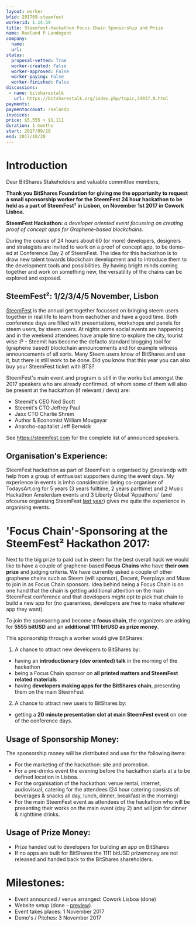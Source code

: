 ```yaml
---
layout: worker
bfid: 201709-steemfest
workerid: 1.14.59
title: Steemfest-Hackathon Focus Chain Sponsorship and Prize
name: Roeland P Landegent
company:
  name:
  url:
status:
  proposal-vetted: True
  worker-created: False
  worker-approved: False
  worker-paying: False
  worker-finished: False
discussions:
 - name: bitsharestalk
   url: https://bitsharestalk.org/index.php/topic,24937.0.html
payments:
paymentaccount: roelandp
invoices:
price: $5,555 + $1,111
duration: 1 months
start: 2017/09/20
end: 2017/10/20
---
```

# Introduction

Dear BitShares Stakeholders and valuable committee members, 

**Thank you BitShares Foundation for giving me the opportunity to
request a small sponsorship worker for the SteemFest 24 hour hackathon
to be held as a part of SteemFest² in Lisbon, on November 1st 2017 in
Cowork Lisboa.**

**SteemFest Hackathon:** _a developer oriented event focussing on
creating proof of concept apps for Graphene-based blockchains._

During the course of 24 hours about 60 (or more) developers, designers
and strategists are invited to work on a proof of concept app, to be
demo-ed at Conference Day 2 of SteemFest. The idea for this hackathon is
to draw new talent towards blockchain development and to introduce them
to the development tools and possibilities. By having bright minds
coming together and work on something new, the versatility of the chains
can be explored and exposed. 

## SteemFest²: 1/2/3/4/5 November, Lisbon

[SteemFest](https://steemfest.com) is the annual get together focussed
on bringing steem users together in real life to learn from eachother
and have a good time. Both conference days are filled with
presentations, workshops and panels for steem users, by steem users. At
nights some social events are happening and in the weekend attendees
have ample time to explore the city, tourist wise :P - Steemit has
become the defacto standard blogging tool for (graphene based)
blockchain announcements and for example witness announcements of all
sorts. Many Steem users know of BitShares and use it, but there is still
work to be done. Did you know that this year you can also buy your
SteemFest ticket with BTS? 

SteemFest's main event and program is still in the works but amongst the
2017 speakers who are already confirmed, of whom some of them will also
be present at the hackathon (if relevant / devs) are: 
- Steemit's CEO Ned Scott
- Steemit's CTO Jeffrey Paul
- Jaxx CTO Charlie Shrem
- Author & Economist William Mougayar
- Anarcho-capitalist Jeff Berwick

See https://steemfest.com for the complete list of announced speakers. 

## Organisation's Experience: 

SteemFest hackathon as part of SteemFest is organised by @roelandp with
help from a group of enthusiast supporters during the event days. My
experience in events is imho considerable: being co-organiser of
TodaysArt.org for 5 years (3 years fulltime, 2 years parttime) and 2
Music Hackathon Amsterdam events and 3 Liberty Global 'Appathons' (and
ofcourse organising SteemFest [last year](https://steemfest.salon.io))
gives me quite the experience in organising events.

# 'Focus Chain'-Sponsoring at the SteemFest² Hackathon 2017:

Next to the big prize to paid out in steem for the best overall hack we
would like to have a couple of graphene-based **Focus Chains** who have
**their own prize** and judging criteria. We have currently asked a
couple of other graphene chains such as Steem (will sponsor), Decent,
Peerplays and Muse to join in as Focus Chain sponsors. Idea behind being
a Focus Chain is on one hand that the chain is getting additional
attention on the main SteemFest conference and that developers _might_ opt to pick
that chain to build a new app for (no guarantees, developers are free to
make whatever app they want). 

To join the sponsoring and become a **focus chain**, the organizers are
asking for **5555 bitUSD** and an **additional 1111 bitUSD as prize
money**.
 
This sponsorship through a worker would give BitShares: 

1. A chance to attract new developers to BitShares by:
 - having an **introductionary (dev oriented) talk** in the morning of the hackathon
 - being a Focus Chain sponsor on **all printed matters and SteemFest related materials** 
 - having **developers making apps for the BitShares chain**, presenting them on the main SteemFest
2. A chance to attract new users to BitShares by:
 - getting a **20 minute presentation slot at main SteemFest event** on one of the conference days.

## Usage of Sponsorship Money:
The sponsorship money will be distributed and use for the following items:
- For the marketing of the hackathon: site and promotion. 
- For a pre-drinks event the evening before the hackathon starts at a to be defined location in Lisboa. 
- For the organisation of the hackathon: venue rental, internet,
  audiovisual, catering for the attendees (24 hour catering consists of:
  beverages & snacks all day, lunch, dinner, breakfast in the morning)
- For the main SteemFest event as attendees of the hackathon who will be presenting their works on the
  main event (day 2) and will join for dinner & nighttime drinks. 

## Usage of Prize Money:

- Prize handed out to developers for building an app on BitShares
- If no apps are built for BitShares the 1111 bitUSD prizemoney are not
  released and handed back to the BitShares shareholders.

# Milestones:
- Event announced / venue arranged: Cowork Lisboa (done)
- Website setup (done - [preview](https://steemfest.devpost.com/?preview_token=SA4VTZQ33zpM0lpEjI6HqMdS746Vf%2BaDVvcJMNzYqPk%3D))
- Event takes places: 1 November 2017
- Demo's / Pitches: 3 November 2017
